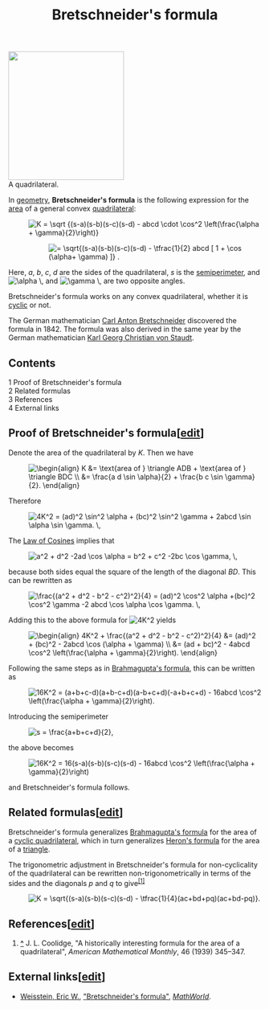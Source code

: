 ﻿---
lastrevid: 619488434
pageid: 5615284
canonicalurl: http://en.wikipedia.org/wiki/Bretschneider%27s_formula
title: Bretschneider's formula
editurl: http://en.wikipedia.org/w/index.php?title=Bretschneider%27s_formula&action=edit
length: 3232
contentmodel: wikitext
pagelanguage: en
touched: 2014-11-10T11:27:57Z
ns: 0
fullurl: http://en.wikipedia.org/wiki/Bretschneider's_formula
---

<div class="thumb tright"><div class="thumbinner" style="width:232px;"><a href="/wiki/File:Tetragon_measures.svg" class="image"><img alt="" src="//upload.wikimedia.org/wikipedia/commons/thumb/d/d0/Tetragon_measures.svg/230px-Tetragon_measures.svg.png" width="230" height="256" class="thumbimage" srcset="//upload.wikimedia.org/wikipedia/commons/thumb/d/d0/Tetragon_measures.svg/345px-Tetragon_measures.svg.png 1.5x, //upload.wikimedia.org/wikipedia/commons/thumb/d/d0/Tetragon_measures.svg/460px-Tetragon_measures.svg.png 2x" data-file-width="324" data-file-height="360" /></a>  <div class="thumbcaption"><div class="magnify"><a href="/wiki/File:Tetragon_measures.svg" class="internal" title="Enlarge"></a></div>A quadrilateral.</div></div></div>
<p>In <a href="/wiki/Geometry" title="Geometry">geometry</a>, <b>Bretschneider's formula</b> is the following expression for the <a href="/wiki/Area" title="Area">area</a> of a general convex <a href="/wiki/Quadrilateral" title="Quadrilateral">quadrilateral</a>:
</p>
<dl><dd><img class="mwe-math-fallback-image-inline tex" alt=" K = \sqrt {(s-a)(s-b)(s-c)(s-d) - abcd  \cdot \cos^2 \left(\frac{\alpha + \gamma}{2}\right)}" src="//upload.wikimedia.org/math/f/0/f/f0f64564f4641fc0a12d86363f58b475.png" />
<dl><dd><img class="mwe-math-fallback-image-inline tex" alt="= \sqrt{(s-a)(s-b)(s-c)(s-d) - \tfrac{1}{2} abcd [ 1 + \cos (\alpha+ \gamma) ]} ." src="//upload.wikimedia.org/math/d/b/e/dbe28164ed5995bb9b76cae8d964709b.png" /></dd></dl></dd></dl>
<p>Here, <i>a</i>, <i>b</i>, <i>c</i>, <i>d</i> are the sides of the quadrilateral, <i>s</i> is the <a href="/wiki/Semiperimeter" title="Semiperimeter">semiperimeter</a>, and <img class="mwe-math-fallback-image-inline tex" alt="\alpha \," src="//upload.wikimedia.org/math/b/2/7/b27abc434a11d07b390df859d7aa782a.png" /> and <img class="mwe-math-fallback-image-inline tex" alt="\gamma \," src="//upload.wikimedia.org/math/4/4/d/44ddf6e825ef5a1ea521e708af7deb73.png" /> are two opposite angles.
</p><p>Bretschneider's formula works on any convex quadrilateral, whether it is <a href="/wiki/Cyclic_quadrilateral" title="Cyclic quadrilateral">cyclic</a> or not.
</p><p>The German mathematician <a href="/wiki/Carl_Anton_Bretschneider" title="Carl Anton Bretschneider">Carl Anton Bretschneider</a> discovered the formula in 1842. The formula was also derived in the same year by the German mathematician <a href="/wiki/Karl_Georg_Christian_von_Staudt" title="Karl Georg Christian von Staudt">Karl Georg Christian von Staudt</a>.
</p>
<div id="toc" class="toc"><div id="toctitle"><h2>Contents</h2></div>
<ul>
<li class="toclevel-1 tocsection-1"><a href="#Proof_of_Bretschneider.27s_formula"><span class="tocnumber">1</span> <span class="toctext">Proof of Bretschneider's formula</span></a></li>
<li class="toclevel-1 tocsection-2"><a href="#Related_formulas"><span class="tocnumber">2</span> <span class="toctext">Related formulas</span></a></li>
<li class="toclevel-1 tocsection-3"><a href="#References"><span class="tocnumber">3</span> <span class="toctext">References</span></a></li>
<li class="toclevel-1 tocsection-4"><a href="#External_links"><span class="tocnumber">4</span> <span class="toctext">External links</span></a></li>
</ul>
</div>

<h2><span class="mw-headline" id="Proof_of_Bretschneider.27s_formula">Proof of Bretschneider's formula</span><span class="mw-editsection"><span class="mw-editsection-bracket">[</span><a href="/w/index.php?title=Bretschneider%27s_formula&amp;action=edit&amp;section=1" title="Edit section: Proof of Bretschneider&#039;s formula">edit</a><span class="mw-editsection-bracket">]</span></span></h2>
<p>Denote the area of the quadrilateral by <i>K</i>. Then we have
</p>
<dl><dd><img class="mwe-math-fallback-image-inline tex" alt=" \begin{align} K &amp;= \text{area of } \triangle ADB + \text{area of } \triangle BDC \\&#10;                        &amp;= \frac{a d \sin \alpha}{2} + \frac{b c \sin \gamma}{2}. &#10;\end{align} " src="//upload.wikimedia.org/math/9/0/7/9076f095e056e90faf05d5468cf0802f.png" /></dd></dl>
<p>Therefore
</p>
<dl><dd><img class="mwe-math-fallback-image-inline tex" alt=" 4K^2 = (ad)^2 \sin^2 \alpha + (bc)^2 \sin^2 \gamma + 2abcd \sin \alpha \sin \gamma. \, " src="//upload.wikimedia.org/math/8/7/1/871f14a9465383bfc4ac77c9f395a153.png" /></dd></dl>
<p>The <a href="/wiki/Law_of_Cosines" title="Law of Cosines" class="mw-redirect">Law of Cosines</a> implies that
</p>
<dl><dd><img class="mwe-math-fallback-image-inline tex" alt=" a^2 + d^2 -2ad \cos \alpha = b^2 + c^2 -2bc \cos \gamma, \, " src="//upload.wikimedia.org/math/7/4/f/74f431b73aa2e1d9f1eb8927b0b0dc7d.png" /></dd></dl>
<p>because both sides equal the square of the length of the diagonal <i>BD</i>. This can be rewritten as
</p>
<dl><dd><img class="mwe-math-fallback-image-inline tex" alt="\frac{(a^2 + d^2 - b^2 - c^2)^2}{4} = (ad)^2 \cos^2 \alpha +(bc)^2 \cos^2 \gamma -2 abcd \cos \alpha \cos \gamma. \," src="//upload.wikimedia.org/math/a/d/7/ad72ed174c005affed8485785a812dee.png" /></dd></dl>
<p>Adding this to the above formula for <img class="mwe-math-fallback-image-inline tex" alt="4K^2" src="//upload.wikimedia.org/math/1/2/5/12534c72b2f3a50ef24a487005f42173.png" /> yields
</p>
<dl><dd><img class="mwe-math-fallback-image-inline tex" alt=" \begin{align} 4K^2 + \frac{(a^2 + d^2 - b^2 - c^2)^2}{4} &amp;= (ad)^2 + (bc)^2 - 2abcd \cos (\alpha + \gamma) \\&#10;&amp;= (ad + bc)^2 - 4abcd \cos^2 \left(\frac{\alpha + \gamma}{2}\right). &#10;\end{align} " src="//upload.wikimedia.org/math/3/e/c/3ec3b056e2932d9e0c28ec37e6a21c51.png" /></dd></dl>
<p>Following the same steps as in <a href="/wiki/Brahmagupta%27s_formula#Trigonometric_proof" title="Brahmagupta&#39;s formula">Brahmagupta's formula</a>, this can be written as
</p>
<dl><dd><img class="mwe-math-fallback-image-inline tex" alt="16K^2 = (a+b+c-d)(a+b-c+d)(a-b+c+d)(-a+b+c+d) - 16abcd \cos^2 \left(\frac{\alpha + \gamma}{2}\right)." src="//upload.wikimedia.org/math/4/0/9/409679da21d7ac55dbc2c475845ef859.png" /></dd></dl>
<p>Introducing the semiperimeter
</p>
<dl><dd><img class="mwe-math-fallback-image-inline tex" alt="s = \frac{a+b+c+d}{2}," src="//upload.wikimedia.org/math/c/8/9/c891233ec3df0c50f419f7e52484f2f4.png" /> </dd></dl>
<p>the above becomes
</p>
<dl><dd><img class="mwe-math-fallback-image-inline tex" alt="16K^2 = 16(s-a)(s-b)(s-c)(s-d) - 16abcd \cos^2 \left(\frac{\alpha + \gamma}{2}\right)" src="//upload.wikimedia.org/math/d/a/5/da5e97f80b3cba565d4a1db0f410cb97.png" /></dd></dl>
<p>and Bretschneider's formula follows.
</p>
<h2><span class="mw-headline" id="Related_formulas">Related formulas</span><span class="mw-editsection"><span class="mw-editsection-bracket">[</span><a href="/w/index.php?title=Bretschneider%27s_formula&amp;action=edit&amp;section=2" title="Edit section: Related formulas">edit</a><span class="mw-editsection-bracket">]</span></span></h2>
<p>Bretschneider's formula generalizes <a href="/wiki/Brahmagupta%27s_formula" title="Brahmagupta&#39;s formula">Brahmagupta's formula</a> for the area of a <a href="/wiki/Cyclic_quadrilateral" title="Cyclic quadrilateral">cyclic quadrilateral</a>, which in turn generalizes <a href="/wiki/Heron%27s_formula" title="Heron&#39;s formula">Heron's formula</a> for the area of a <a href="/wiki/Triangle" title="Triangle">triangle</a>.
</p><p>The trigonometric adjustment in Bretschneider's formula for non-cyclicality of the quadrilateral can be rewritten non-trigonometrically in terms of the sides and the diagonals <i>p</i> and <i>q</i> to give<sup id="cite_ref-1" class="reference"><a href="#cite_note-1"><span>[</span>1<span>]</span></a></sup>
</p>
<dl><dd><img class="mwe-math-fallback-image-inline tex" alt="K = \sqrt{(s-a)(s-b)(s-c)(s-d) - \tfrac{1}{4}(ac+bd+pq)(ac+bd-pq)}." src="//upload.wikimedia.org/math/1/a/0/1a04d408f073f30a1edd47b9f4501566.png" /></dd></dl>
<h2><span class="mw-headline" id="References">References</span><span class="mw-editsection"><span class="mw-editsection-bracket">[</span><a href="/w/index.php?title=Bretschneider%27s_formula&amp;action=edit&amp;section=3" title="Edit section: References">edit</a><span class="mw-editsection-bracket">]</span></span></h2>
<div class="reflist" style="list-style-type: decimal;">
<ol class="references">
<li id="cite_note-1"><span class="mw-cite-backlink"><b><a href="#cite_ref-1">^</a></b></span> <span class="reference-text">J. L. Coolidge, "A historically interesting formula for the area of a quadrilateral", <i>American Mathematical Monthly</i>, 46 (1939) 345–347.</span>
</li>
</ol></div>
<h2><span class="mw-headline" id="External_links">External links</span><span class="mw-editsection"><span class="mw-editsection-bracket">[</span><a href="/w/index.php?title=Bretschneider%27s_formula&amp;action=edit&amp;section=4" title="Edit section: External links">edit</a><span class="mw-editsection-bracket">]</span></span></h2>
<ul><li> <span class="citation mathworld" id="Reference-Mathworld-Bretschneider.27s_formula"><a href="/wiki/Eric_W._Weisstein" title="Eric W. Weisstein">Weisstein, Eric W.</a>, <a rel="nofollow" class="external text" href="http://mathworld.wolfram.com/BretschneidersFormula.html">"Bretschneider's formula"</a>, <i><a href="/wiki/MathWorld" title="MathWorld">MathWorld</a></i>.</span></li></ul>
